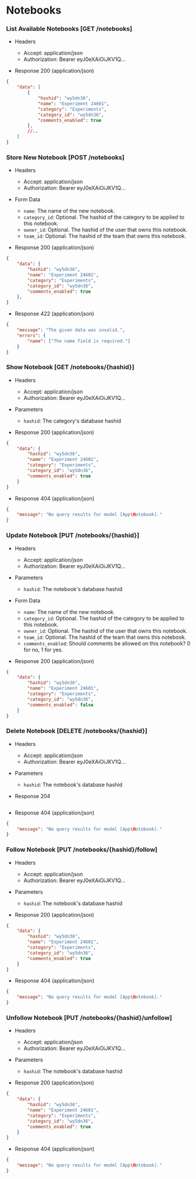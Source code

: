 # Notebooks

### List Available Notebooks [GET /notebooks]

+ Headers

    + Accept: application/json
    + Authorization:  Bearer eyJ0eXAiOiJKV1Q...

+ Response 200 (application/json)

```json
{
    "data": [
        {
            "hashid": "wy5dn36",
            "name": "Experiment 24601",
            "category": "Experiments",
            "category_id": "wy5dn36",
            "comments_enabled": true
        },
        //..
    ]
}
```

### Store New Notebook [POST /notebooks]

+ Headers

    + Accept: application/json
    + Authorization:  Bearer eyJ0eXAiOiJKV1Q...

+ Form Data

    + `name`: The name of the new notebook.
    + `category_id`: Optional.  The hashid of the category to be applied to this notebook.
    + `owner_id`: Optional. The hashid of the user that owns this notebook.
    + `team_id`: Optional. The hashid of the team that owns this notebook.

+ Response 200 (application/json)

```json
{
    "data": {
        "hashid": "wy5dn36",
        "name": "Experiment 24601",
        "category": "Experiments",
        "category_id": "wy5dn36",
        "comments_enabled": true
    },
}
```

+ Response 422 (application/json)

```json
{
    "message": "The given data was invalid.",
    "errors": {
        "name": ["The name field is required."]
    }
}
```

### Show Notebook [GET /notebooks/{hashid}]

+ Headers

    + Accept: application/json
    + Authorization:  Bearer eyJ0eXAiOiJKV1Q...

+ Parameters

    + `hashid`: The category's database hashid

+ Response 200 (application/json)

```json
{
    "data": {
        "hashid": "wy5dn36",
        "name": "Experiment 24601",
        "category": "Experiments",
        "category_id": "wy5dn36",
        "comments_enabled": true
    }
}
```

+ Response 404 (application/json)

```json
{
    "message": "No query results for model [App\Notebook]."
}
```

### Update Notebook [PUT /notebooks/{hashid}]

+ Headers

    + Accept: application/json
    + Authorization:  Bearer eyJ0eXAiOiJKV1Q...

+ Parameters

    + `hashid`: The notebook's database hashid

+ Form Data

    + `name`: The name of the new notebook.
    + `category_id`: Optional.  The hashid of the category to be applied to this notebook.
    + `owner_id`: Optional. The hashid of the user that owns this notebook.
    + `team_id`: Optional. The hashid of the team that owns this notebook.
    + `comments_enabled`: Should comments be allowed on this notebook? 0 for no, 1 for yes.

+ Response 200 (application/json)

```json
{
    "data": {
        "hashid": "wy5dn36",
        "name": "Experiment 24601",
        "category": "Experiments",
        "category_id": "wy5dn36",
        "comments_enabled": false
    }
}
```

### Delete Notebook [DELETE /notebooks/{hashid}]

+ Headers

    + Accept: application/json
    + Authorization:  Bearer eyJ0eXAiOiJKV1Q...

+ Parameters

    + `hashid`: The notebook's database hashid

+ Response 204

```json

```

+ Response 404 (application/json)

```json
{
    "message": "No query results for model [App\Notebook]."
}
```

### Follow Notebook [PUT /notebooks/{hashid}/follow]

+ Headers

    + Accept: application/json
    + Authorization:  Bearer eyJ0eXAiOiJKV1Q...

+ Parameters

    + `hashid`: The notebook's database hashid

+ Response 200 (application/json)

```json
{
    "data": {
        "hashid": "wy5dn36",
        "name": "Experiment 24601",
        "category": "Experiments",
        "category_id": "wy5dn36",
        "comments_enabled": true
    }
}
```

+ Response 404 (application/json)

```json
{
    "message": "No query results for model [App\Notebook]."
}
```


### Unfollow Notebook [PUT /notebooks/{hashid}/unfollow]

+ Headers

    + Accept: application/json
    + Authorization:  Bearer eyJ0eXAiOiJKV1Q...

+ Parameters

    + `hashid`: The notebook's database hashid

+ Response 200 (application/json)

```json
{
    "data": {
        "hashid": "wy5dn36",
        "name": "Experiment 24601",
        "category": "Experiments",
        "category_id": "wy5dn36",
        "comments_enabled": true
    }
}
```

+ Response 404 (application/json)

```json
{
    "message": "No query results for model [App\Notebook]."
}
```

